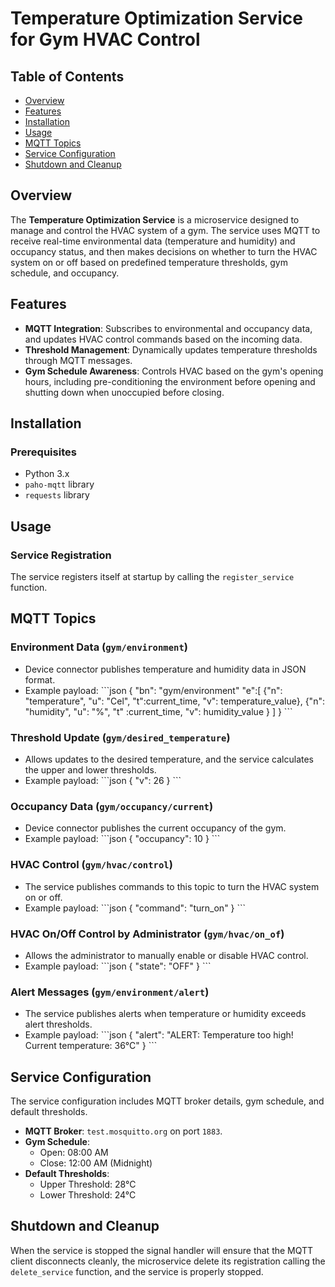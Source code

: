 # Temperature Optimization Service for Gym HVAC Control

## Table of Contents
- [Overview](#overview)
- [Features](#features)
- [Installation](#installation)
- [Usage](#usage)
- [MQTT Topics](#mqtt-topics)
- [Service Configuration](#service-configuration)
- [Shutdown and Cleanup](#shutdown-and-cleanup)

## Overview
The **Temperature Optimization Service** is a microservice designed to manage and control the HVAC system of a gym. The service uses MQTT to receive real-time environmental data (temperature and humidity) and occupancy status, and then makes decisions on whether to turn the HVAC system on or off based on predefined temperature thresholds, gym schedule, and occupancy.

## Features
- **MQTT Integration**: Subscribes to environmental and occupancy data, and updates HVAC control commands based on the incoming data.
- **Threshold Management**: Dynamically updates temperature thresholds through MQTT messages.
- **Gym Schedule Awareness**: Controls HVAC based on the gym's opening hours, including pre-conditioning the environment before opening and shutting down when unoccupied before closing.

## Installation

### Prerequisites
- Python 3.x
- `paho-mqtt` library
- `requests` library

## Usage

### Service Registration
The service registers itself at startup by calling the `register_service` function.

## MQTT Topics

### Environment Data (`gym/environment`)
- Device connector publishes temperature and humidity data in JSON format.
- Example payload:
  \```json
  {
    "bn": "gym/environment"
    "e":[
      {"n": "temperature",
       "u": "Cel",
       "t":current_time,
       "v": temperature_value},
      {"n": "humidity",
       "u": "%",
       "t" :current_time,
       "v": humidity_value
      } 
    ]
  }
  \```

### Threshold Update (`gym/desired_temperature`)
- Allows updates to the desired temperature, and the service calculates the upper and lower thresholds.
- Example payload:
  \```json
  {
    "v": 26
  }
  \```

### Occupancy Data (`gym/occupancy/current`)
- Device connector publishes the current occupancy of the gym.
- Example payload:
  \```json
  {
    "occupancy": 10
  }
  \```

### HVAC Control (`gym/hvac/control`)
- The service publishes commands to this topic to turn the HVAC system on or off.
- Example payload:
  \```json
  {
    "command": "turn_on"
  }
  \```

### HVAC On/Off Control by Administrator (`gym/hvac/on_of`)
- Allows the administrator to manually enable or disable HVAC control.
- Example payload:
  \```json
  {
    "state": "OFF"
  }
  \```

### Alert Messages (`gym/environment/alert`)
- The service publishes alerts when temperature or humidity exceeds alert thresholds.
- Example payload:
  \```json
  {
     "alert": "ALERT: Temperature too high! Current temperature: 36°C"
  }
  \```

## Service Configuration
The service configuration includes MQTT broker details, gym schedule, and default thresholds.

- **MQTT Broker**: `test.mosquitto.org` on port `1883`.
- **Gym Schedule**: 
  - Open: 08:00 AM
  - Close: 12:00 AM (Midnight)
- **Default Thresholds**:
  - Upper Threshold: 28°C
  - Lower Threshold: 24°C

## Shutdown and Cleanup
When the service is stopped the signal handler will ensure that the MQTT client disconnects cleanly, the microservice delete its registration calling the `delete_service` function, and the service is properly stopped.


